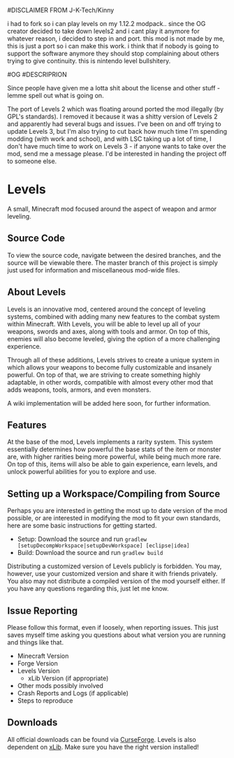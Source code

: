 #DISCLAIMER FROM J-K-Tech/Kinny

i had to fork so i can play levels on my 1.12.2 modpack.. since the OG creator decided to take down levels2 and i cant play it anymore for whatever reason, i decided to step in and port. this mod is not made by me, this is just a port so i can make this work. i think that if nobody is going to support the software anymore they should stop complaining about others trying to give continuity. this is nintendo level bullshitery.

#OG
#DESCRIPRION

Since people have given me a lotta shit about the license and other stuff - lemme spell out what is going on.

The port of Levels 2 which was floating around ported the mod illegally (by GPL's standards). I removed it because it was a shitty version of Levels 2 and apparently had several bugs and issues. I've been on and off trying to update Levels 3, but I'm also trying to cut back how much time I'm spending modding (with work and school), and with LSC taking up a lot of time, I don't have much time to work on Levels 3 - if anyone wants to take over the mod, send me a message please. I'd be interested in handing the project off to someone else.

# Levels
A small, Minecraft mod focused around the aspect of weapon and armor leveling.

## Source Code
To view the source code, navigate between the desired branches, and the source will be viewable there. The master branch of this project is simply just used for information and miscellaneous mod-wide files.

## About Levels
Levels is an innovative mod, centered around the concept of leveling systems, combined with adding many new features to the combat system within Minecraft. With Levels, you will be able to level up all of your weapons, swords and axes, along with tools and armor. On top of this, enemies will also become leveled, giving the option of a more challenging experience.

Through all of these additions, Levels strives to create a unique system in which allows your weapons to become fully customizable and insanely powerful. On top of that, we are striving to create something highly adaptable, in other words, compatible with almost every other mod that adds weapons, tools, armors, and even monsters.

A wiki implementation will be added here soon, for further information.

## Features
At the base of the mod, Levels implements a rarity system. This system essentially determines how powerful the base stats of the item or monster are, with higher rarities being more powerful, while being much more rare. On top of this, items will also be able to gain experience, earn levels, and unlock powerful abilities for you to explore and use.

## Setting up a Workspace/Compiling from Source
Perhaps you are interested in getting the most up to date version of the mod possible, or are interested in modifying the mod to fit your own standards, here are some basic instructions for getting started.

* Setup: Download the source and run `gradlew [setupDecompWorkspace|setupDevWorkspace] [eclipse|idea]`
* Build: Download the source and run `gradlew build`

Distributing a customized version of Levels publicly is forbidden. You may, however, use your customized version and share it with friends privately. You also may not distribute a compiled version of the mod yourself either. If you have any questions regarding this, just let me know.

## Issue Reporting
Please follow this format, even if loosely, when reporting issues. This just saves myself time asking you questions about what version you are running and things like that.

* Minecraft Version
* Forge Version
* Levels Version
  * xLib Version (if appropriate)
* Other mods possibly involved
* Crash Reports and Logs (if applicable)
* Steps to reproduce

## Downloads
All official downloads can be found via [CurseForge](http://minecraft.curseforge.com/projects/levels/files). Levels is also dependent on [xLib](http://minecraft.curseforge.com/projects/xlib). Make sure you have the right version installed!

